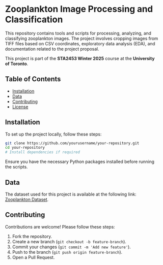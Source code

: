 # Zooplankton Image Processing and Classification

This repository contains tools and scripts for processing, analyzing, and classifying zooplankton images. The project involves cropping images from TIFF files based on CSV coordinates, exploratory data analysis (EDA), and documentation related to the project proposal.

This project is part of the **STA2453 Winter 2025** course at the **University of Toronto**.

## Table of Contents
- [Installation](#installation)
- [Data](#data)
- [Contributing](#contributing)
- [License](#license)

## Installation
To set up the project locally, follow these steps:

```bash
git clone https://github.com/yourusername/your-repository.git
cd your-repository
# Install dependencies if required
```

Ensure you have the necessary Python packages installed before running the scripts.

## Data
The dataset used for this project is available at the following link:
[Zooplankton Dataset](https://utoronto-my.sharepoint.com/personal/vianey_leosbarajas_utoronto_ca/_layouts/15/onedrive.aspx?id=%2Fpersonal%2Fvianey%5Fleosbarajas%5Futoronto%5Fca%2FDocuments%2FPlankton&ga=1).

## Contributing
Contributions are welcome! Please follow these steps:
1. Fork the repository.
2. Create a new branch (`git checkout -b feature-branch`).
3. Commit your changes (`git commit -m 'Add new feature'`).
4. Push to the branch (`git push origin feature-branch`).
5. Open a Pull Request.
